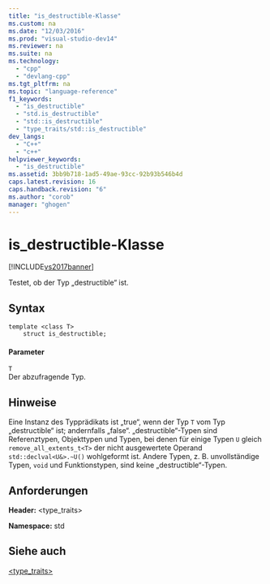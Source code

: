 ```yaml
---
title: "is_destructible-Klasse"
ms.custom: na
ms.date: "12/03/2016"
ms.prod: "visual-studio-dev14"
ms.reviewer: na
ms.suite: na
ms.technology: 
  - "cpp"
  - "devlang-cpp"
ms.tgt_pltfrm: na
ms.topic: "language-reference"
f1_keywords: 
  - "is_destructible"
  - "std.is_destructible"
  - "std::is_destructible"
  - "type_traits/std::is_destructible"
dev_langs: 
  - "C++"
  - "c++"
helpviewer_keywords: 
  - "is_destructible"
ms.assetid: 3bb9b718-1ad5-49ae-93cc-92b93b546b4d
caps.latest.revision: 16
caps.handback.revision: "6"
ms.author: "corob"
manager: "ghogen"
---
```

# is_destructible-Klasse
[!INCLUDE[vs2017banner](../assembler/inline/includes/vs2017banner.md)]

Testet, ob der Typ „destructible“ ist.  
  
## Syntax  
  
```  
template <class T>  
    struct is_destructible;  
```  
  
#### Parameter  
 `T`  
 Der abzufragende Typ.  
  
## Hinweise  
 Eine Instanz des Typprädikats ist „true“, wenn der Typ `T` vom Typ „destructible“ ist; andernfalls „false“. „destructible“\-Typen sind Referenztypen, Objekttypen und Typen, bei denen für einige Typen `U` gleich `remove_all_extents_t<T>` der nicht ausgewertete Operand `std::declval<U&>.~U()` wohlgeformt ist. Andere Typen, z. B. unvollständige Typen, `void` und Funktionstypen, sind keine „destructible“\-Typen.  
  
## Anforderungen  
 **Header:** \<type\_traits\>  
  
 **Namespace:** std  
  
## Siehe auch  
 [\<type\_traits\>](../standard-library/type-traits.md)